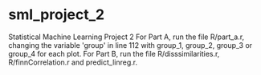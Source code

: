 # sml_project_2
Statistical Machine Learning Project 2
For Part A, run the file R/part_a.r, changing the variable 'group' in line 112 with group_1, group_2, group_3 or group_4 for each plot.
For Part B, run the file R/disssimilarities.r, R/finnCorrelation.r and predict_linreg.r.
